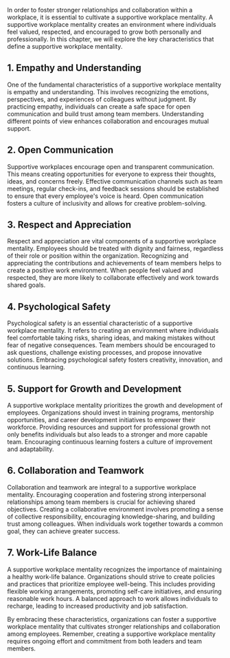 
In order to foster stronger relationships and collaboration within a workplace, it is essential to cultivate a supportive workplace mentality. A supportive workplace mentality creates an environment where individuals feel valued, respected, and encouraged to grow both personally and professionally. In this chapter, we will explore the key characteristics that define a supportive workplace mentality.

## 1\. Empathy and Understanding

One of the fundamental characteristics of a supportive workplace mentality is empathy and understanding. This involves recognizing the emotions, perspectives, and experiences of colleagues without judgment. By practicing empathy, individuals can create a safe space for open communication and build trust among team members. Understanding different points of view enhances collaboration and encourages mutual support.

## 2\. Open Communication

Supportive workplaces encourage open and transparent communication. This means creating opportunities for everyone to express their thoughts, ideas, and concerns freely. Effective communication channels such as team meetings, regular check-ins, and feedback sessions should be established to ensure that every employee's voice is heard. Open communication fosters a culture of inclusivity and allows for creative problem-solving.

## 3\. Respect and Appreciation

Respect and appreciation are vital components of a supportive workplace mentality. Employees should be treated with dignity and fairness, regardless of their role or position within the organization. Recognizing and appreciating the contributions and achievements of team members helps to create a positive work environment. When people feel valued and respected, they are more likely to collaborate effectively and work towards shared goals.

## 4\. Psychological Safety

Psychological safety is an essential characteristic of a supportive workplace mentality. It refers to creating an environment where individuals feel comfortable taking risks, sharing ideas, and making mistakes without fear of negative consequences. Team members should be encouraged to ask questions, challenge existing processes, and propose innovative solutions. Embracing psychological safety fosters creativity, innovation, and continuous learning.

## 5\. Support for Growth and Development

A supportive workplace mentality prioritizes the growth and development of employees. Organizations should invest in training programs, mentorship opportunities, and career development initiatives to empower their workforce. Providing resources and support for professional growth not only benefits individuals but also leads to a stronger and more capable team. Encouraging continuous learning fosters a culture of improvement and adaptability.

## 6\. Collaboration and Teamwork

Collaboration and teamwork are integral to a supportive workplace mentality. Encouraging cooperation and fostering strong interpersonal relationships among team members is crucial for achieving shared objectives. Creating a collaborative environment involves promoting a sense of collective responsibility, encouraging knowledge-sharing, and building trust among colleagues. When individuals work together towards a common goal, they can achieve greater success.

## 7\. Work-Life Balance

A supportive workplace mentality recognizes the importance of maintaining a healthy work-life balance. Organizations should strive to create policies and practices that prioritize employee well-being. This includes providing flexible working arrangements, promoting self-care initiatives, and ensuring reasonable work hours. A balanced approach to work allows individuals to recharge, leading to increased productivity and job satisfaction.

By embracing these characteristics, organizations can foster a supportive workplace mentality that cultivates stronger relationships and collaboration among employees. Remember, creating a supportive workplace mentality requires ongoing effort and commitment from both leaders and team members.
